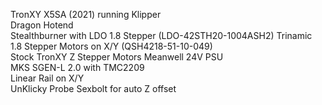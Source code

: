 TronXY X5SA (2021) running Klipper  
Dragon Hotend  
Stealthburner with LDO 1.8 Stepper (LDO-42STH20-1004ASH2)
Trinamic 1.8 Stepper Motors on X/Y (QSH4218-51-10-049)  
Stock TronXY Z Stepper Motors
Meanwell 24V PSU  
MKS SGEN-L 2.0 with TMC2209  
Linear Rail on X/Y  
UnKlicky Probe
Sexbolt for auto Z offset
